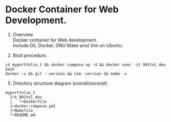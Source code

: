 # Docker Container for Web Development.  

1. Overview  
Docker container for Web development.  
Include Git, Docker, GNU Make amd Vim on Ubuntu.  

2. Boot procedure.  
```
cd myportfolio_t && docker compose up -d && docker exec -it 901tol_dev bash
docker -v && git --version && vim -version && make -v
```  
5. Directory structure diagram (overall/excerpt)  
```
myportfolio_t
  ├─k_901tol_dev
  |   └─Dockerfile
  ├─docker-compose.yml
  ├─Makefile
  └─README.md
```
